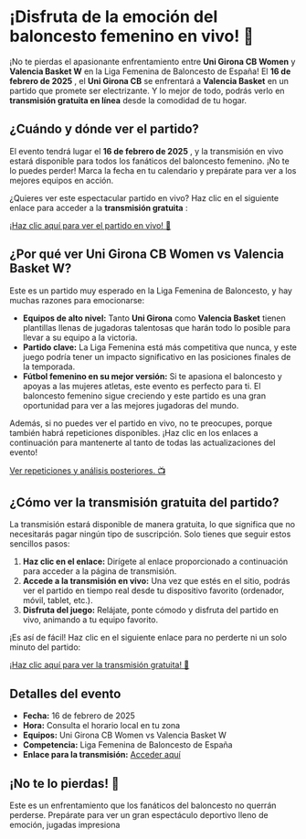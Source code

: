 # ¡Disfruta de la emoción del baloncesto femenino en vivo! 🏀

¡No te pierdas el apasionante enfrentamiento entre **Uni Girona CB Women** y **Valencia Basket W** en la Liga Femenina de Baloncesto de España! El **16 de febrero de 2025** , el **Uni Girona CB** se enfrentará a **Valencia Basket** en un partido que promete ser electrizante. Y lo mejor de todo, podrás verlo en **transmisión gratuita en línea** desde la comodidad de tu hogar.

## ¿Cuándo y dónde ver el partido?

El evento tendrá lugar el **16 de febrero de 2025** , y la transmisión en vivo estará disponible para todos los fanáticos del baloncesto femenino. ¡No te lo puedes perder! Marca la fecha en tu calendario y prepárate para ver a los mejores equipos en acción.

¿Quieres ver este espectacular partido en vivo? Haz clic en el siguiente enlace para acceder a la **transmisión gratuita** :

[¡Haz clic aquí para ver el partido en vivo! 🎥](https://tinyurl.com/livestreamfreeo?st=Uni+Girona+CB+Women+vs+Valencia+Basket+W&si=ghc)

## ¿Por qué ver Uni Girona CB Women vs Valencia Basket W?

Este es un partido muy esperado en la Liga Femenina de Baloncesto, y hay muchas razones para emocionarse:

- **Equipos de alto nivel:** Tanto **Uni Girona** como **Valencia Basket** tienen plantillas llenas de jugadoras talentosas que harán todo lo posible para llevar a su equipo a la victoria.
- **Partido clave:** La Liga Femenina está más competitiva que nunca, y este juego podría tener un impacto significativo en las posiciones finales de la temporada.
- **Fútbol femenino en su mejor versión:** Si te apasiona el baloncesto y apoyas a las mujeres atletas, este evento es perfecto para ti. El baloncesto femenino sigue creciendo y este partido es una gran oportunidad para ver a las mejores jugadoras del mundo.

Además, si no puedes ver el partido en vivo, no te preocupes, porque también habrá repeticiones disponibles. ¡Haz clic en los enlaces a continuación para mantenerte al tanto de todas las actualizaciones del evento!

[Ver repeticiones y análisis posteriores. 📺](https://tinyurl.com/livestreamfreeo?st=Uni+Girona+CB+Women+vs+Valencia+Basket+W&si=ghc)

## ¿Cómo ver la transmisión gratuita del partido?

La transmisión estará disponible de manera gratuita, lo que significa que no necesitarás pagar ningún tipo de suscripción. Solo tienes que seguir estos sencillos pasos:

1. **Haz clic en el enlace:** Dirígete al enlace proporcionado a continuación para acceder a la página de transmisión.
2. **Accede a la transmisión en vivo:** Una vez que estés en el sitio, podrás ver el partido en tiempo real desde tu dispositivo favorito (ordenador, móvil, tablet, etc.).
3. **Disfruta del juego:** Relájate, ponte cómodo y disfruta del partido en vivo, animando a tu equipo favorito.

¡Es así de fácil! Haz clic en el siguiente enlace para no perderte ni un solo minuto del partido:

[¡Haz clic aquí para ver la transmisión gratuita! 🎉](https://tinyurl.com/livestreamfreeo?st=Uni+Girona+CB+Women+vs+Valencia+Basket+W&si=ghc)

## Detalles del evento

- **Fecha:** 16 de febrero de 2025
- **Hora:** Consulta el horario local en tu zona
- **Equipos:** Uni Girona CB Women vs Valencia Basket W
- **Competencia:** Liga Femenina de Baloncesto de España
- **Enlace para la transmisión:** [Acceder aquí](https://tinyurl.com/livestreamfreeo?st=Uni+Girona+CB+Women+vs+Valencia+Basket+W&si=ghc)

## ¡No te lo pierdas! 🙌

Este es un enfrentamiento que los fanáticos del baloncesto no querrán perderse. Prepárate para ver un gran espectáculo deportivo lleno de emoción, jugadas impresiona
